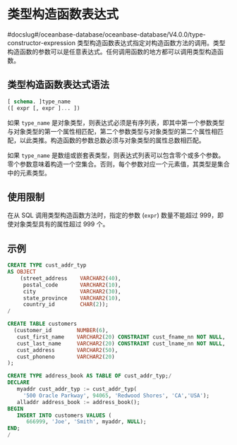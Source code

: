 类型构造函数表达式 
==============================
#docslug#/oceanbase-database/oceanbase-database/V4.0.0/type-constructor-expression
类型构造函数表达式指定对构造函数方法的调用。类型构造函数的参数可以是任意表达式。任何调用函数的地方都可以调用类型构造函数。

类型构造函数表达式语法 
--------------------------------

```sql
[ schema. ]type_name
([ expr [, expr ]... ])
```



如果 `type_name` 是对象类型，则表达式必须是有序列表，即其中第一个参数类型与对象类型的第一个属性相匹配，第二个参数类型与对象类型的第二个属性相匹配，以此类推。构造函数的参数总数必须与对象类型的属性总数相匹配。

如果 `type_name` 是数组或嵌套表类型，则表达式列表可以包含零个或多个参数。零个参数意味着构造一个空集合。否则，每个参数对应一个元素值，其类型是集合中的元素类型。

使用限制 
-------------------------

在从 SQL 调用类型构造函数方法时，指定的参数 (`expr`) 数量不能超过 999，即使对象类型具有的属性超过 999 个。

示例 
-----------------------

```sql
CREATE TYPE cust_addr_typ
AS OBJECT
    (street_address    VARCHAR2(40),
     postal_code       VARCHAR2(10),
     city              VARCHAR2(30),
     state_province    VARCHAR2(10),
     country_id        CHAR(2));
/

CREATE TABLE customers
  (customer_id        NUMBER(6),
   cust_first_name    VARCHAR2(20) CONSTRAINT cust_fname_nn NOT NULL,
   cust_last_name     VARCHAR2(20) CONSTRAINT cust_lname_nn NOT NULL,
   cust_address       VARCHAR2(50),
   cust_phoneno       VARCHAR2(20)
);

CREATE TYPE address_book AS TABLE OF cust_addr_typ;/
DECLARE 
   myaddr cust_addr_typ := cust_addr_typ( 
     '500 Oracle Parkway', 94065, 'Redwood Shores', 'CA','USA'); 
   alladdr address_book := address_book(); 
BEGIN 
   INSERT INTO customers VALUES ( 
      666999, 'Joe', 'Smith', myaddr, NULL); 
END; 
/
```



